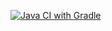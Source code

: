 [![Java CI with Gradle](https://github.com/MarinaTret/Patterns1/actions/workflows/gradle-publish.yml/badge.svg)](https://github.com/MarinaTret/Patterns1/actions/workflows/gradle-publish.yml)
